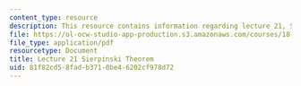 ```yaml
---
content_type: resource
description: This resource contains information regarding lecture 21, Sierpinski theorem.
file: https://ol-ocw-studio-app-production.s3.amazonaws.com/courses/18-156-differential-analysis-ii-partial-differential-equations-and-fourier-analysis-spring-2016/81f82cd58fadb3710be46202cf978d72_MIT18_156S16_lec21.pdf
file_type: application/pdf
resourcetype: Document
title: Lecture 21 Sierpinski Theorem
uid: 81f82cd5-8fad-b371-0be4-6202cf978d72
---
```

